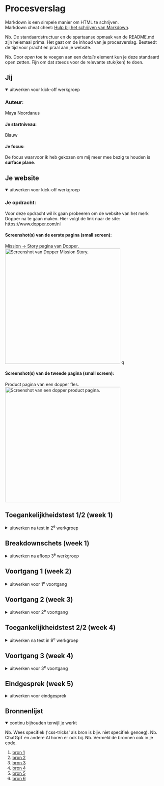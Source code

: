 # Procesverslag
Markdown is een simpele manier om HTML te schrijven.  
Markdown cheat cheet: [Hulp bij het schrijven van Markdown](https://github.com/adam-p/markdown-here/wiki/Markdown-Cheatsheet).

Nb. De standaardstructuur en de spartaanse opmaak van de README.md zijn helemaal prima. Het gaat om de inhoud van je procesverslag. Besteedt de tijd voor pracht en praal aan je website.

Nb. Door *open* toe te voegen aan een *details* element kun je deze standaard open zetten. Fijn om dat steeds voor de relevante stuk(ken) te doen.





## Jij

<details open>
  <summary>uitwerken voor kick-off werkgroep</summary>

  ### Auteur:
  Maya Noordanus 
  #### Je startniveau:
  Blauw 

  #### Je focus:
  De focus waarvoor ik heb gekozen om mij meer mee bezig te houden is **surface plane**. 
 
</details>


## Je website

<details open>
  <summary>uitwerken voor kick-off werkgroep</summary>

  ### Je opdracht:
  Voor deze opdracht wil ik gaan probeeren om de website van het merk Dopper na te gaan maken. Hier volgt de link naar de site: https://www.dopper.com/nl 

  #### Screenshot(s) van de eerste pagina (small screen): 
  Mission -> Story pagina van Dopper.
  <img src="readme-images/onsVerhaalDopper.png" width="375px" alt="Screenshot van Dopper Mission Story.">
  q

  #### Screenshot(s) van de tweede pagina (small screen):
  Product pagina van een dopper fles. 
  <img src="readme-images/productPaginaDopper.png" width="375px" alt="Screenshot van een dopper product pagina.">
 
</details>



## Toegankelijkheidstest 1/2 (week 1)

<details>
  <summary>uitwerken na test in 2<sup>e</sup> werkgroep</summary>

  ### Bevindingen
  Lijst met je bevindingen die in de test naar voren kwamen:
  - De interactieve elementen zijn op de pagina hetzelfde vormgegeven waardoor die gemakkelijk te herkennen zijn.
  - De elementen van de pagina's bewegen goed mee wanneer het scherm van groote veranderd. De layout veranderd maar blijft goed.
  - Niet overal is er even goed gebruik gemaakt van witruimte. Bij de product pagina kan daar zeker nog verbetering in komen.
  - De titels van nieuwe stukken tekst zijn bijna allemaal in een span gezet. Er word namelijk een animatie gebruikt om het in de laten zweven. Dat zou veranderd kunnen worden naar h2.
  - Zo goed als elke afbeelding heeft een alt tekst.




</details>



## Breakdownschets (week 1)

<details>
  <summary>uitwerken na afloop 3<sup>e</sup> werkgroep</summary>

  ### de hele pagina: 
  <img src="readme-images/BreakdownSchets.Dopper.jpg" width="375px" alt="breakdown van de hele pagina">

  ### dynamisch deel (bijv menu): 
  <img src="readme-images/menuBreakdown.jpgmenuBreakdown.jpg" width="375px" alt="breakdown van een dynamisch deel">

  ### wellicht nog een dynamisch deel (bijv filter): 
  <img src="readme-images/dummy-plaatje.jpg" width="375px" alt="breakdown van nog een dynamisch deel">

</details>





## Voortgang 1 (week 2)

<details>
  <summary>uitwerken voor 1<sup>e</sup> voortgang</summary>

  ### Stand van zaken
  hier dit ging goed & dit was lastig (neem ook screenshots op van delen van je website en code)

  ### Agenda voor meeting
  samen met je groepje opstellen

  | student 1      | student 2          | student 3    | student 4        |
  | ---            | ---                | ---          | ---              |
  | dit bespreken  | en dit             | en ik dit    | en dan ik dat    |
  | en dat ook nog | dit als er tijd is | nog een punt | dit wil ik zeker |
  | ...            | ...                | ...          | ...              |
  student 1 = Bas, gaat het hebben over wanneer het een h2 of p is, wanneer het button of a is.
  student 2 = Maya, gaat het hebben over de tekst laten inzweven met animatie, hoe de "golf" aan het einde van de main moet werken, werken met sections wanneer dat echt nodig is.
  student 3 = Jazzmine, gaat het hebben over hoe je fonts kan vinden
  

  ### Verslag van meeting
  hier na afloop snel de uitkomsten van de meeting vastleggen

  - punt 1, kijken welke stukken tekst ik in sections bij elkaar kan doen. Hierdoor word het overzichtelijker en makkelijker om mee te werken.
  - punt 2, Goede uitleg gekregen over hoe ik de carousel met de juiste code kan maken. 
  - punt 3, het is handig om de breakdownschetsen duidelijk voor jezelf te hebben. Hierdoor kan het namelijk makkelijker worden om de pagina de coderen en hou je zo voor jezelf een overzicht.

</details>





## Voortgang 2 (week 3)

<details>
  <summary>uitwerken voor 2<sup>e</sup> voortgang</summary>

  ### Stand van zaken
  hier dit ging goed & dit was lastig (neem ook screenshots op van delen van je website en code)
  Wat goed ging was dat het me gemakkelijk lukte om de goede fonts in mijn code te verwerken. Wel was het daarna lastig om te kijken welke ik waar nodig had aangezien de website zelf ze verkeerde namen had gegeven (zoals bold was medium, medium was regular etc.) Ook ben ik opgeschoten met het maken van de carrousel en die te laten werken. daar ga ik nog wel verder mee werken in de css om het ook op de echte site te laten lijken. 
  Ik heb wel moeite met ervoor zorgen dat er op de afbeeldingen in de carrousel ook tekst komt en daar ook blijft.
  Ook lukt het me niet zo goed om de video in het begin van de mission pagina op de achtergrond te krijgen. het lukt me alleen om die dan gelijk over de hele pagina als achtergrond te krijgen maar dat wil ik niet. Dat moet ik nog even uitzoeken en voor de rest gaat het opzich wel oke, moet nog veel doen. 
    <img src="readme-images/videoDopperScherm.png" width="375px" alt="deel van scherm/code waar ik moeite mee heb">


  ### Agenda voor meeting
  samen met je groepje opstellen

  | student 1      | student 2          | student 3    | student 4        |
  | ---            | ---                | ---          | ---              |
  | dit bespreken  | en dit             | en ik dit    | en dan ik dat    |
  | en dat ook nog | dit als er tijd is | nog een punt | dit wil ik zeker |
  | ...            | ...                | ...          | ...              |


  ### Verslag van meeting
  hier na afloop snel de uitkomsten van de meeting vastleggen

  - punt 1
  - punt 2
  - nog een punt
- ...

</details>





## Toegankelijkheidstest 2/2 (week 4)

<details>
  <summary>uitwerken na test in 9<sup>e</sup> werkgroep</summary>

  ### Bevindingen
  Lijst met je bevindingen die in de test naar voren kwamen (geef ook aan wat er verbeterd is):

</details>





## Voortgang 3 (week 4)

<details>
  <summary>uitwerken voor 3<sup>e</sup> voortgang</summary>

  ### Stand van zaken
  Wat deze week goed ging met het coderen was dat het hambugermenu mij eindelijk was gelukt, met een beetje hulp natuurlijk. Wel loop ik daarbij nog vast met het animeren van de button van drie streepjes naar een kruis te laten gaan wanneer je er op klikt. 
  Ook ben ik nu bezig met de footer en het stijlen. 
  Ik loop ook vast bij mijn carrousel. snap namelijk niet hoe ik de tekst op de plaatjes krijg en die daar ook blijven wanneer je swiped. 
  verder moet ik nog de buttons vormgeven en de carrousel bij de productpagina maken, maar ik goed op weg


  ### Agenda voor meeting
  samen met je groepje opstellen

  | student 1      | student 2          | student 3    | student 4        |
  | ---            | ---                | ---          | ---              |
  | dit bespreken  | en dit             | en ik dit    | en dan ik dat    |
  | en dat ook nog | dit als er tijd is | nog een punt | dit wil ik zeker |
  | ...            | ...                | ...          | ...              |

Jegor, heeft het gehad over de carrousel en hoe de delen van de andere afbeeldingen kan zien.
Bas, heeft het gehad over de zoekbalk, hoe die op de site staat.
Jazzmine, heeft het gehad over punten van haar carrousel, kleuren van icons.
Ik heb het gehad over het hamburgermenu, mijn carrousel en het golfje van mijn footer.

  ### Verslag van meeting
  hier na afloop snel de uitkomsten van de meeting vastleggen

  - punt 1, ik had gevraagd over het hamburger menu en ben er achter gekomen dat het maar een button hoeft te zijn en niet twee, dat je die kan laten transformen naar het kruisje en het zo werkt. 
  - punt 2, om de tekst per afbeelding in de carrousel te zetten is best wel makkelijk. Ik moet het per afbeelding in de li zetten en dan de plek aanpassen met position.
  - nog een punt
  - ...

</details>



## Eindgesprek (week 5)

<details>
  <summary>uitwerken voor eindgesprek</summary>

  ### Je uitkomst - karakteristiek screenshots:
  <img src="readme-images/eindresultaat1.png" width="375px" alt="uitomst opdracht 1">
  <img src="readme-images/eindresultaat2.png" width="375px" alt="uitomst opdracht 1">
  <img src="readme-images/eindresultaat3.png" width="375px" alt="uitomst opdracht 1">


  ### Dit ging goed/Heb ik geleerd: 
  Korte omschrijving met plaatjes
  Wat goed ging tijdens dit vak was dat veel nieuwe dingen heb geleerd en heb doorgezet. Zo vind ik dat ik tot nu toe best wel twee redelijke paginas heb gemaakt (die nog zeker niet af zijn). 
  Ook ben ik er trots op dat ik er het beste van het proberen te maken en mijn best heb gedaan. Waar ik het meeste trots op ben is toch denk ik wel de carrousel op de "missie" pagina. 

  <img src="readme-images/schermafbeelding-carrousel.png" width="375px" alt="schermafbeelding carrousel">
<img src="readme-images/schermafbeelding-druppels.png" width="375px" alt="lijst met druppels als punten">

  ### Dit was lastig/Is niet gelukt:
  Korte omschrijving met plaatjes
  Ik vond best wel veel dingen tijdens dit vak lastig. Zo is het me nogsteeds neit gelukt om mijn hamburger menu goed te laten werken. Ik heb er uren aan besteed maar het lukt me neit helemaal. ook vind ik het namaken van de footer erg lastig. Ik krijg de tekst steeds niet op de goede plekken en de "golf" animatie bovenaan de footer is ook nog een dingetje. In ieder geval nog genoeg punten om aan te werken.

  <img src="readme-images/schermafbeelding-footer.png" width="375px" alt="schermafbeelding footer">
  <img src="readme-images/schermafbeelding-hamburgermenu.png" width="375px" alt="schermafbeelding menu">
</details>


## Bronnenlijst

<details open>
  <summary>continu bijhouden terwijl je werkt</summary>

  Nb. Wees specifiek ('css-tricks' als bron is bijv. niet specifiek genoeg). 
  Nb. ChatGpT en andere AI horen er ook bij.
  Nb. Vermeld de bronnen ook in je code.

  1. [bron 1](https://codepen.io/shooft/pen/ZEpXmrg?editors=0100)
  2. [bron 2](https://www.w3schools.com/cssref/pr_list-style-image.php)
  3. [bron 3](https://codepen.io/shooft/pen/JjQLVeB)
  4. [bron 4](https://codepen.io/TheSupermazter/pen/ogvNvwJ?editors=0100)
  5. [bron 5](https://codepen.io/shooft/pen/QWKqzQj?editors=0100)
  6. [bron 6](https://codepen.io/TheSupermazter/pen/ogvNvwJ?editors=0010) 

  
  

</details>